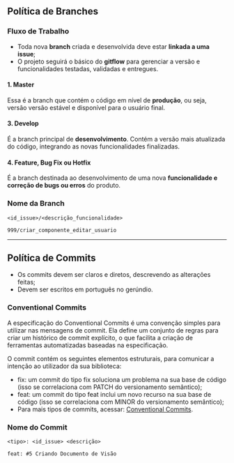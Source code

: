 ## Política de Branches

### Fluxo de Trabalho

- Toda nova **branch** criada e desenvolvida deve estar **linkada a uma issue**;
- O projeto seguirá o básico do **gitflow** para gerenciar a versão e funcionalidades testadas, validadas e entregues.

#### 1. Master
Essa é a branch que contém o código em nível de **produção**, ou seja, versão versão estável e disponível para o usuário final.

#### 3. Develop
É a branch principal de **desenvolvimento**. Contém a versão mais atualizada do código, integrando as novas funcionalidades finalizadas.

#### 4. Feature, Bug Fix ou Hotfix
É a branch destinada ao desenvolvimento de uma nova **funcionalidade e correção de bugs ou erros** do produto.


### Nome da Branch

```
<id_issue>/<descrição_funcionalidade>
```

```
999/criar_componente_editar_usuario
```

---

## Política de Commits

- Os commits devem ser claros e diretos, descrevendo as alterações feitas;
- Devem ser escritos em português no gerúndio.

### Conventional Commits

A especificação do Conventional Commits é uma convenção simples para utilizar nas mensagens de commit. Ela define um conjunto de regras para criar um histórico de commit explícito, o que facilita a criação de ferramentas automatizadas baseadas na especificação.

O commit contém os seguintes elementos estruturais, para comunicar a intenção ao utilizador da sua biblioteca:

- fix: um commit do tipo fix soluciona um problema na sua base de código (isso se correlaciona com PATCH do versionamento semântico);
- feat: um commit do tipo feat inclui um novo recurso na sua base de código (isso se correlaciona com MINOR do versionamento semântico);
- Para mais tipos de commits, acessar: [Conventional Commits](https://www.conventionalcommits.org/pt-br/v1.0.0/).


### Nome do Commit

```
<tipo>: <id_issue> <descrição>
```

```
feat: #5 Criando Documento de Visão
```